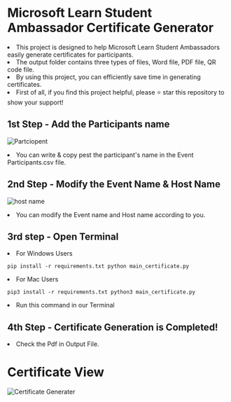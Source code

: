 # Microsoft Learn Student Ambassador Certificate Generator
<li>This project is designed to help Microsoft Learn Student Ambassadors easily generate certificates for participants.</li>
<li>The output folder contains three types of files, Word file, PDF file, QR code file.</li>
<li>By using this project, you can efficiently save time in generating certificates.</li>
<li>First of all, if you find this project helpful, please ⭐ star this repository to show your support!</li>

## 1st Step - Add the Participants name


![Partciopent](https://github.com/user-attachments/assets/933d80ce-fbf3-487e-849c-77874866cf59)

<li>You can write & copy pest the participant's name in the Event Participants.csv file. </li>





## 2nd Step - Modify the Event Name & Host Name

![host name](https://github.com/user-attachments/assets/85ded41d-5ad0-45f4-9445-9adda1e25337)

<li>You can modify the Event name and Host name according to you.</li>


## 3rd step - Open Terminal
 <li>For Windows Users</li>
 
<code>pip install -r requirements.txt
python main_certificate.py
</code>

 <li>For Mac Users</li>
 
<code>pip3 install -r requirements.txt
python3 main_certificate.py
</code>

<li>Run this command in our Terminal </li>

## 4th Step - Certificate Generation is Completed! 
<li> Check the Pdf in Output File.</li>

# Certificate View
![Certificate Generater](https://github.com/user-attachments/assets/41bf0636-acc2-4961-a052-24760d5a5f75)

